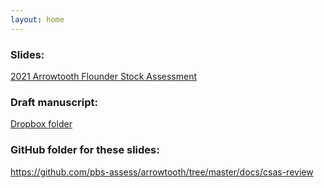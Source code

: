 ```yaml
---
layout: home
---
```


### Slides:

[2021 Arrowtooth Flounder Stock Assessment](https://pbs-assess.github.io/arrowtooth/csas-review/assessment-main.html)


### Draft manuscript:

[Dropbox folder](https://www.dropbox.com/s/h8jtykjyt4lyvxe/RPR_ArrowtoothSA_%2819-20Oct2022%29_Working_Paper_FOR_DISTRIBUTION_27Sep2022.pdf?dl=0)

### GitHub folder for these slides:

<https://github.com/pbs-assess/arrowtooth/tree/master/docs/csas-review>
